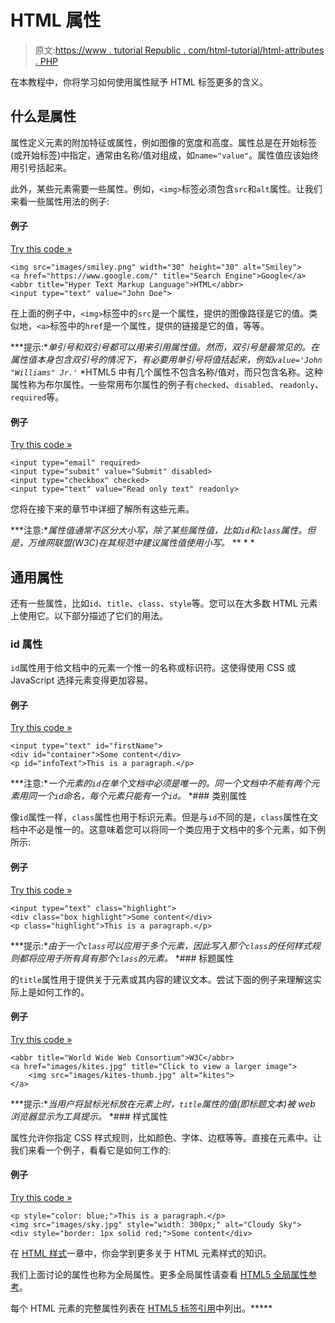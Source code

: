 # HTML 属性

> 原文:[https://www . tutorial Republic . com/html-tutorial/html-attributes . PHP](https://www.tutorialrepublic.com/html-tutorial/html-attributes.php)

在本教程中，你将学习如何使用属性赋予 HTML 标签更多的含义。

## 什么是属性

属性定义元素的附加特征或属性，例如图像的宽度和高度。属性总是在开始标签(或开始标签)中指定，通常由名称/值对组成，如`name="value"`。属性值应该始终用引号括起来。

此外，某些元素需要一些属性。例如，`<img>`标签必须包含`src`和`alt`属性。让我们来看一些属性用法的例子:

#### 例子

[Try this code »](../codelab.php?topic=html&file=attributes "Try this code using online Editor")

```
<img src="images/smiley.png" width="30" height="30" alt="Smiley">
<a href="https://www.google.com/" title="Search Engine">Google</a>
<abbr title="Hyper Text Markup Language">HTML</abbr>
<input type="text" value="John Doe">
```

在上面的例子中，`<img>`标签中的`src`是一个属性，提供的图像路径是它的值。类似地，`<a>`标签中的`href`是一个属性，提供的链接是它的值，等等。

 ***提示:**单引号和双引号都可以用来引用属性值。然而，双引号是最常见的。在属性值本身包含双引号的情况下，有必要用单引号将值括起来，例如`value='John "Williams" Jr.'`*  *HTML5 中有几个属性不包含名称/值对，而只包含名称。这种属性称为布尔属性。一些常用布尔属性的例子有`checked`、`disabled`、`readonly`、`required`等。

#### 例子

[Try this code »](../codelab.php?topic=html&file=boolean-attributes "Try this code using online Editor")

```
<input type="email" required>
<input type="submit" value="Submit" disabled>
<input type="checkbox" checked>
<input type="text" value="Read only text" readonly>
```

您将在接下来的章节中详细了解所有这些元素。

 ***注意:**属性值通常不区分大小写，除了某些属性值，比如`id`和`class`属性。但是，万维网联盟(W3C)在其规范中建议属性值使用小写。*  ** * *

## 通用属性

还有一些属性，比如`id`、`title`、`class`、`style`等。您可以在大多数 HTML 元素上使用它。以下部分描述了它们的用法。

### id 属性

`id`属性用于给文档中的元素一个惟一的名称或标识符。这使得使用 CSS 或 JavaScript 选择元素变得更加容易。

#### 例子

[Try this code »](../codelab.php?topic=html&file=id-attribute "Try this code using online Editor")

```
<input type="text" id="firstName">
<div id="container">Some content</div>
<p id="infoText">This is a paragraph.</p>
```

 ***注意:**一个元素的`id`在单个文档中必须是唯一的。同一个文档中不能有两个元素用同一个`id`命名，每个元素只能有一个`id`。*  *### 类别属性

像`id`属性一样，`class`属性也用于标识元素。但是与`id`不同的是，`class`属性在文档中不必是惟一的。这意味着您可以将同一个类应用于文档中的多个元素，如下例所示:

#### 例子

[Try this code »](../codelab.php?topic=html&file=class-attribute "Try this code using online Editor")

```
<input type="text" class="highlight">
<div class="box highlight">Some content</div>
<p class="highlight">This is a paragraph.</p>
```

 ***提示:**由于一个`class`可以应用于多个元素，因此写入那个`class`的任何样式规则都将应用于所有具有那个`class`的元素。*  *### 标题属性

的`title`属性用于提供关于元素或其内容的建议文本。尝试下面的例子来理解这实际上是如何工作的。

#### 例子

[Try this code »](../codelab.php?topic=html&file=title-attribute "Try this code using online Editor")

```
<abbr title="World Wide Web Consortium">W3C</abbr>
<a href="images/kites.jpg" title="Click to view a larger image">
    <img src="images/kites-thumb.jpg" alt="kites">
</a>
```

 ***提示:**当用户将鼠标光标放在元素上时，`title`属性的值(即标题文本)被 web 浏览器显示为工具提示。*  *### 样式属性

属性允许你指定 CSS 样式规则，比如颜色、字体、边框等等。直接在元素中。让我们来看一个例子，看看它是如何工作的:

#### 例子

[Try this code »](../codelab.php?topic=html&file=style-attribute "Try this code using online Editor")

```
<p style="color: blue;">This is a paragraph.</p>
<img src="images/sky.jpg" style="width: 300px;" alt="Cloudy Sky">
<div style="border: 1px solid red;">Some content</div>
```

在 [HTML 样式](html-styles.php)一章中，你会学到更多关于 HTML 元素样式的知识。

我们上面讨论的属性也称为全局属性。更多全局属性请查看 [HTML5 全局属性参考](/html-reference/html5-global-attributes.php)。

每个 HTML 元素的完整属性列表在 [HTML5 标签引用](/html-reference/html-tag-list.php)中列出。*****